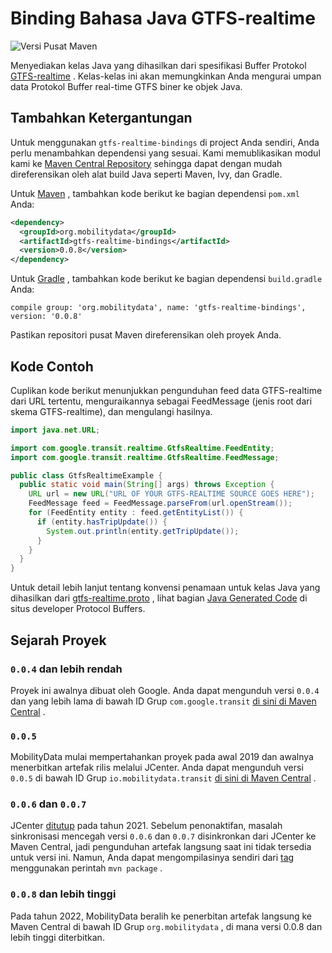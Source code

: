 # Binding Bahasa Java GTFS-realtime

![Versi Pusat Maven](https://img.shields.io/maven-central/v/org.mobilitydata/gtfs-realtime-bindings.svg)

Menyediakan kelas Java yang dihasilkan dari spesifikasi Buffer Protokol [GTFS-realtime](https://github.com/google/transit/tree/master/gtfs-realtime) . Kelas-kelas ini akan memungkinkan Anda mengurai umpan data  Protokol Buffer real-time GTFS biner ke objek Java.

## Tambahkan Ketergantungan

Untuk menggunakan `gtfs-realtime-bindings` di project Anda sendiri, Anda perlu menambahkan dependensi yang sesuai. Kami memublikasikan modul kami ke [Maven Central Repository](http://search.maven.org/) sehingga dapat dengan mudah direferensikan oleh alat build Java seperti Maven, Ivy, dan Gradle.

Untuk [Maven](http://maven.apache.org/) , tambahkan kode berikut ke bagian dependensi `pom.xml` Anda:

```xml
<dependency>
  <groupId>org.mobilitydata</groupId>
  <artifactId>gtfs-realtime-bindings</artifactId>
  <version>0.0.8</version>
</dependency>
```

Untuk [Gradle](https://www.gradle.org/) , tambahkan kode berikut ke bagian dependensi `build.gradle` Anda:

    compile group: 'org.mobilitydata', name: 'gtfs-realtime-bindings', version: '0.0.8'

Pastikan repositori pusat Maven direferensikan oleh proyek Anda.

## Kode Contoh

Cuplikan kode berikut menunjukkan pengunduhan feed data GTFS-realtime dari URL tertentu, menguraikannya sebagai FeedMessage (jenis root dari skema GTFS-realtime), dan mengulangi hasilnya.

```java
import java.net.URL;

import com.google.transit.realtime.GtfsRealtime.FeedEntity;
import com.google.transit.realtime.GtfsRealtime.FeedMessage;

public class GtfsRealtimeExample {
  public static void main(String[] args) throws Exception {
    URL url = new URL("URL OF YOUR GTFS-REALTIME SOURCE GOES HERE");
    FeedMessage feed = FeedMessage.parseFrom(url.openStream());
    for (FeedEntity entity : feed.getEntityList()) {
      if (entity.hasTripUpdate()) {
        System.out.println(entity.getTripUpdate());
      }
    }
  }
}
```

Untuk detail lebih lanjut tentang konvensi penamaan untuk kelas Java yang dihasilkan dari [gtfs-realtime.proto](https://github.com/google/transit/blob/master/gtfs-realtime/proto/gtfs-realtime.proto) , lihat bagian [Java Generated Code](https://developers.google.com/protocol-buffers/docs/reference/java-generated) di situs developer Protocol Buffers.

## Sejarah Proyek

### `0.0.4` dan lebih rendah

Proyek ini awalnya dibuat oleh Google. Anda dapat mengunduh versi `0.0.4` dan yang lebih lama di bawah ID Grup `com.google.transit` [di sini di Maven Central](https://search.maven.org/search?q=g:com.google.transit%20AND%20a:gtfs-realtime-bindings) .

### `0.0.5`

MobilityData mulai mempertahankan proyek pada awal 2019 dan awalnya menerbitkan artefak rilis melalui JCenter. Anda dapat mengunduh versi `0.0.5` di bawah ID Grup `io.mobilitydata.transit` [di sini di Maven Central](https://search.maven.org/artifact/io.mobilitydata.transit/gtfs-realtime-bindings) .

### `0.0.6` dan `0.0.7`

JCenter [ditutup](https://jfrog.com/blog/into-the-sunset-bintray-jcenter-gocenter-and-chartcenter/) pada tahun 2021. Sebelum penonaktifan, masalah sinkronisasi mencegah versi `0.0.6` dan `0.0.7` disinkronkan dari JCenter ke Maven Central, jadi pengunduhan artefak langsung saat ini tidak tersedia untuk versi ini. Namun, Anda dapat mengompilasinya sendiri dari [tag](https://github.com/MobilityData/gtfs-realtime-bindings/tags) menggunakan perintah `mvn package` .

### `0.0.8` dan lebih tinggi

Pada tahun 2022, MobilityData beralih ke penerbitan artefak langsung ke Maven Central di bawah ID Grup `org.mobilitydata` , di mana versi 0.0.8 dan lebih tinggi diterbitkan.
